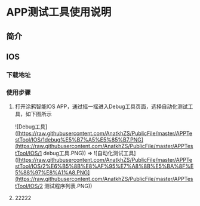 # APP测试工具使用说明

## 简介

## IOS

### 下载地址

### 使用步骤

1. 打开涂鸦智能IOS APP，通过摇一摇进入Debug工具页面，选择自动化测试工具，如下图所示

   ![Debug工具]([https://raw.githubusercontent.com/AnatkhZS/PublicFile/master/APPTestTool/IOS/1debug%E5%B7%A5%E5%85%B7.PNG](https://raw.githubusercontent.com/AnatkhZS/PublicFile/master/APPTestTool/IOS/1 debug工具.PNG)) => ![自动化测试工具]([https://raw.githubusercontent.com/AnatkhZS/PublicFile/master/APPTestTool/IOS/2%E6%B5%8B%E8%AF%95%E7%A8%8B%E5%BA%8F%E5%88%97%E8%A1%A8.PNG](https://raw.githubusercontent.com/AnatkhZS/PublicFile/master/APPTestTool/IOS/2 测试程序列表.PNG)) 

2. 22222



